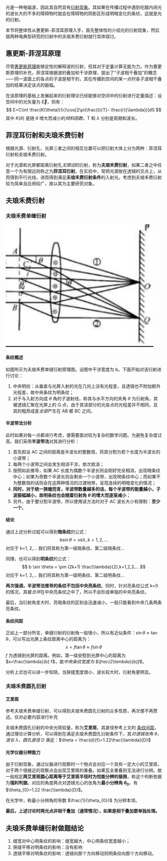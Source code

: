 光是一种电磁波，因此其自然具有[衍射现象](惠更斯原理、衍射和干涉#波的衍射)。其如果在传播过程中遇到吃醋内闭光的波长大的不多的障碍物时就会在障碍物的阴影区形成明暗变化的条纹，这就是光的衍射。

本节将整体性从惠更斯-菲涅耳原理入手，首先整体性的介绍光的衍射现象，然后就两种电典型研究的衍射中的夫琅禾费衍射就行具体探讨。

## 惠更斯-菲涅耳原理

尽管[惠更斯原理](惠更斯原理、衍射和干涉#惠更斯原理)能够定性的解释波的衍射，但其对于定量计算无能为力。作为惠更斯原理的补充，菲涅耳根据波的叠加和干涉原理，提出了“子波相干叠加”的概念——同一波面上的各点的子波是相干的，其在传播到空间的某一点时各子波相干叠加的结果决定该点的振幅。

在该原理的基础上发展起来的衍射理论已经能够对空间中的衍射进行定量描述：设空间中的光矢量为 $\vec E$，则有：
$$
E=C\int \frac{K(\theta)}{r}\cos[2\pi(\frac{t}{T}- \frac{r}{\lambda})]dS
$$
其中 $K(\theta)$ 是随 $\theta$ 增大而减小的*倾斜因数*，T 和 $\lambda$ 分别是周期和波长。

## 菲涅耳衍射和夫琅禾费衍射

根据光源、衍射孔、光屏三者之间的相互位置可以把衍射大体上分为两种：菲涅耳衍射和夫琅禾费衍射。

对于光源和光屏都距离衍射孔*无限远*的衍射，称为**夫琅禾费衍射**，如果二者之中任意一个为有限远则称之为**菲涅耳衍射**。在实验中，常把光源放在透镜的交点上，从而得到平行光线，进而得到满足**夫琅禾费衍射条件**的入射光。考虑到夫琅禾费衍射较为简单且应用较广，故以其为主要研究对象。

## 夫琅禾费衍射

### 夫琅禾费单缝衍射

![300](Resource/38b55af8ebf7266c493b444b72506ad7.png)

#### 条纹概述

如图所示为夫琅禾费单缝衍射原理图。设图中干涉宽度为 b。下面开始对该衍射进行讨论：
1. 中央明纹：从垂直与光屏入射的光在几何上没有光程差，且透镜也不附加额外光程差，故中央条纹为明条纹；
2. 对于与入射方向成 $\theta$ 角的子波射线，称其与水平方向的夹角 $\theta$ 为衍射角，其被透镜汇聚在光屏上的 Q 点，由于其该部分的光各点的光程差并不相同，且其的粗昂成差*全部*产生在 AB 都 BC 之间。

#### 半波带法分析

此时如果对每一点都进行考虑，便需要面对较为复杂的数学问题。为避免复杂度过高，我们采用**半波带法**对其进行分析：
1. 首先假设 AC 之间的距离是半波长的整数倍，将其分割为若个长度为半波长的小波带；
2. 每两个小波带之间会发生相消干涉，依次抵消；
3. 按照如此推导，如果 AC 长度为偶数个半波长则会刚好完全相消，出现暗条纹中心；如果为奇数个半波长则会剩余一个小波带，出现明条纹中心；而如果不为整数倍的话则会在这两种情况的过渡地带，呈现连续的明暗变化的情况；
4. **同时，对于统一狭缝而言，半波带数量越多的话，每个半波带的能量越小，子波振幅越小，故明条纹也会随着衍射角 $\theta$ 的增大而逐渐减小**；
5. 另外，由于要分割半波带，所以使用该方法时对于 AC 波长大小有限制：**至少一个**。

#### 结论

通过上述分析过程可以得到**暗条纹**的公式：
$$
b\sin\theta=\pm k \lambda,k=1,2,...
$$
对应于 k=1, 2,... 我们将其称为第一级暗条纹、第二级暗条纹...

同理，也可以得到**明条纹**的公式：
$$
b \sin \theta = \pm (2k+1) \frac{\lambda}{2},k=1,2,3,...
$$
对应于 k=1, 2,... 我们将其称为第一级明条纹、第二级明条纹...

**再次强调，半波带法推导的条纹不包括中央亮条纹**。同时，针对亮条纹公式 k=0 的情况，其被*合并*在中央亮条纹之中了，所以不会形成单独的中央亮条纹。

最后，当衍射角变大时，亮暗条纹的区别会迅速减小，一般只能看到中央几条两条亮条纹。

#### 条纹间距

正如上一部分所言，单缝衍射的衍射角一般很小，所以有近似条件：$\sin\theta\approx\tan\theta$，可以写出光屏上条纹距离中心的距离为：
$$
x=f\tan\theta\approx f\sin\theta
$$
$f$ 为透镜到光屏的距离。例如，第一级安慰到光屏中心的距离为 $x=\frac{\lambda}{b} f$，故*中央条纹宽度为 $\frac{2\lambda}{b}f$*。

分析上式也可以进一步知晓，当狭缝宽度很小、波长较大时，衍射角更明显。

### 夫琅禾费圆孔衍射

#### 艾里斑

参考夫琅禾费单缝衍射，可以得到夫琅禾费圆孔衍射的众多性质，再次便不再赘述。仅对必要内容进行补充

夫琅禾费圆孔衍射的中央光斑较量，称为**艾里斑**，其直径参考上文的 [条纹间距](#条纹间距)，通过理论计算分析，可以得到在满足夫琅禾费圆孔衍射条件下，其*对透镜张角 $\theta$，波长 $\lambda$，圆孔直径 $D$* 满足：$\theta = \frac{d}{f}=1.22\frac{\lambda}{D}$

#### 光学仪器分辨能力

由于衍射现象，通过仪器进行观察时一个物点会对应一个具有一定大小的艾里斑，对于两个很接近的观察点会出现艾里斑的重叠。如果瓦全重叠则无法进行分辨。故一般规定**两艾里斑圆心距离等于艾里斑半径时为恰能分辨的极限**，称这个判断依据为**瑞利判据**。对应的角度两点对透镜光心的张角为**最小分辨角 $\theta_{0}$**，有 $\theta_{0}=1.22 \frac{\lambda}{D}$。

在光学中，称最小分辨角的导数 $\frac{1}{\theta_{0}}$ 为分辨本领。

**最后，上述讨论时两光点非相干叠加（通常情况），如果是相干叠加要单独处理。**

## 夫琅禾费单缝衍射做题结论

1. 缝宽对中心明条纹的影响：缝宽越大，中心明条纹宽度越小；
2. 狭缝平移对明条纹的影响：没有影响
3. 透镜平移对明条纹的影响：透镜向那个方向移动则明条纹向那个方向移动。